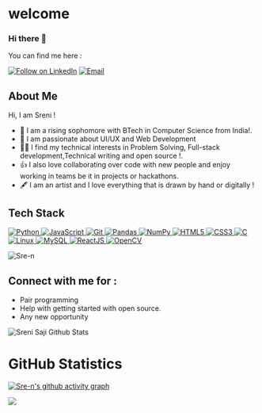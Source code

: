 # welcome

### Hi there 👋

<!--
**Sre-n/Sre-n** is a ✨ _special_ ✨ repository because its `README.md` (this file) appears on your GitHub profile.
-->
You can find me here :
<p align="left">
  <a href="https://www.linkedin.com/in/sreni-saji-87a84a210/"><img title="Follow on LinkedIn" src="https://img.shields.io/badge/LinkedIn-0077B5?style=for-the-badge&logo=linkedin&logoColor=white"/></a>
  <a href="mailto:srenisaji5819@gmail.com"><img title="Email" src="https://img.shields.io/badge/Gmail-D14836?style=for-the-badge&logo=gmail&logoColor=white"/></a>
    
  
  

## About Me
Hi, I am Sreni !
- 🔭 I am a rising sophomore with BTech in Computer Science from India!.
- 🌱 I am passionate about UI/UX and Web Development
- 👩‍💻 I find my technical interests in Problem Solving, Full-stack development,Technical writing and open source !. 
- 👍 I also love collaborating over code with new people and enjoy working in teams be it in projects or hackathons. 
- 🖋️ I am an artist and I love everything that is drawn by hand or digitally !



 
## Tech Stack

<p align="left">
 <a href="#">
<img alt="Python" src="https://img.shields.io/badge/python%20-%2314354C.svg?&style=for-the-badge&logo=python&logoColor=white"/>
<img alt="JavaScript" src="https://img.shields.io/badge/javascript%20-%23323330.svg?&style=for-the-badge&logo=javascript&logoColor=%23F7DF1E"/>
<img alt="Git" src="https://img.shields.io/badge/git%20-%23F05033.svg?&style=for-the-badge&logo=git&logoColor=white"/>
<img alt="Pandas" src="https://img.shields.io/badge/pandas%20-%23150458.svg?&style=for-the-badge&logo=pandas&logoColor=white" />
<img alt="NumPy" src="https://img.shields.io/badge/numpy%20-%23013243.svg?&style=for-the-badge&logo=numpy&logoColor=white" />
<img alt="HTML5" src="https://img.shields.io/badge/html5%20-%23E34F26.svg?&style=for-the-badge&logo=html5&logoColor=white"/>
<img alt="CSS3" src="https://img.shields.io/badge/css3%20-%231572B6.svg?&style=for-the-badge&logo=css3&logoColor=white"/>
<img alt="C" src="https://img.shields.io/badge/c%20-%2300599C.svg?&style=for-the-badge&logo=c&logoColor=white"/>
<img alt="Linux" src="https://img.shields.io/badge/Ubuntu-E95420?style=for-the-badge&logo=ubuntu&logoColor=white" />
<img alt='MySQL' src="https://img.shields.io/badge/SQL-MySQL?style=for-the-badge&logo=mysql&color=F29111"/>
<img alt='ReactJS' src="https://img.shields.io/badge/ReactJS-ReactJS?style=for-the-badge&logo=react&color=303030"/>
<img alt="OpenCV" src="https://img.shields.io/badge/OpenCV-OpenCV?style=for-the-badge&logo=opencv&logoColor=fff&color=5C3EE8"/> 

 
 </a>
</p>


 
<p align="left"> 
<img src="https://komarev.com/ghpvc/?username=Sre-n&label=Views&color=blue&style=plastic" alt="Sre-n" />
 </p>

## Connect with me for :
  - Pair programming
  - Help with getting started with open source.
  - Any new opportunity 
  

![Sreni Saji Github Stats](https://github-readme-stats.anuraghazra1.vercel.app/api?username=Sre-n&show_icons=true&include_all_commits=true&theme=radical)

<h1 align="left">GitHub Statistics</h1>

[![Sre-n's github activity graph](https://activity-graph.herokuapp.com/graph?username=Sre-n&theme=github)](https://github.com/ashutosh00710/github-readme-activity-graph)

<a href="https://github.com/Sre-n">
  <img align="center" src="https://github-readme-stats.vercel.app/api/top-langs/?username=Sre-n&theme=tokyonight&layout=compact&" />
</a>

